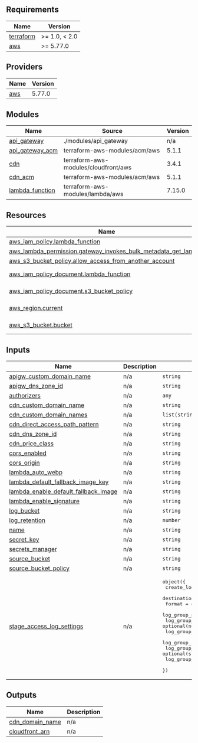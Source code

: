 <!-- BEGIN_TF_DOCS -->
## Requirements

| Name | Version |
|------|---------|
| <a name="requirement_terraform"></a> [terraform](#requirement\_terraform) | >= 1.0, < 2.0 |
| <a name="requirement_aws"></a> [aws](#requirement\_aws) | >= 5.77.0 |

## Providers

| Name | Version |
|------|---------|
| <a name="provider_aws"></a> [aws](#provider\_aws) | 5.77.0 |

## Modules

| Name | Source | Version |
|------|--------|---------|
| <a name="module_api_gateway"></a> [api\_gateway](#module\_api\_gateway) | ./modules/api_gateway | n/a |
| <a name="module_api_gateway_acm"></a> [api\_gateway\_acm](#module\_api\_gateway\_acm) | terraform-aws-modules/acm/aws | 5.1.1 |
| <a name="module_cdn"></a> [cdn](#module\_cdn) | terraform-aws-modules/cloudfront/aws | 3.4.1 |
| <a name="module_cdn_acm"></a> [cdn\_acm](#module\_cdn\_acm) | terraform-aws-modules/acm/aws | 5.1.1 |
| <a name="module_lambda_function"></a> [lambda\_function](#module\_lambda\_function) | terraform-aws-modules/lambda/aws | 7.15.0 |

## Resources

| Name | Type |
|------|------|
| [aws_iam_policy.lambda_function](https://registry.terraform.io/providers/hashicorp/aws/latest/docs/resources/iam_policy) | resource |
| [aws_lambda_permission.gateway_invokes_bulk_metadata_get_lambda](https://registry.terraform.io/providers/hashicorp/aws/latest/docs/resources/lambda_permission) | resource |
| [aws_s3_bucket_policy.allow_access_from_another_account](https://registry.terraform.io/providers/hashicorp/aws/latest/docs/resources/s3_bucket_policy) | resource |
| [aws_iam_policy_document.lambda_function](https://registry.terraform.io/providers/hashicorp/aws/latest/docs/data-sources/iam_policy_document) | data source |
| [aws_iam_policy_document.s3_bucket_policy](https://registry.terraform.io/providers/hashicorp/aws/latest/docs/data-sources/iam_policy_document) | data source |
| [aws_region.current](https://registry.terraform.io/providers/hashicorp/aws/latest/docs/data-sources/region) | data source |
| [aws_s3_bucket.bucket](https://registry.terraform.io/providers/hashicorp/aws/latest/docs/data-sources/s3_bucket) | data source |

## Inputs

| Name | Description | Type | Default | Required |
|------|-------------|------|---------|:--------:|
| <a name="input_apigw_custom_domain_name"></a> [apigw\_custom\_domain\_name](#input\_apigw\_custom\_domain\_name) | n/a | `string` | `""` | no |
| <a name="input_apigw_dns_zone_id"></a> [apigw\_dns\_zone\_id](#input\_apigw\_dns\_zone\_id) | n/a | `string` | `""` | no |
| <a name="input_authorizers"></a> [authorizers](#input\_authorizers) | n/a | `any` | `{}` | no |
| <a name="input_cdn_custom_domain_name"></a> [cdn\_custom\_domain\_name](#input\_cdn\_custom\_domain\_name) | n/a | `string` | `""` | no |
| <a name="input_cdn_custom_domain_names"></a> [cdn\_custom\_domain\_names](#input\_cdn\_custom\_domain\_names) | n/a | `list(string)` | `[]` | no |
| <a name="input_cdn_direct_access_path_pattern"></a> [cdn\_direct\_access\_path\_pattern](#input\_cdn\_direct\_access\_path\_pattern) | n/a | `string` | `null` | no |
| <a name="input_cdn_dns_zone_id"></a> [cdn\_dns\_zone\_id](#input\_cdn\_dns\_zone\_id) | n/a | `string` | `""` | no |
| <a name="input_cdn_price_class"></a> [cdn\_price\_class](#input\_cdn\_price\_class) | n/a | `string` | `"PriceClass_100"` | no |
| <a name="input_cors_enabled"></a> [cors\_enabled](#input\_cors\_enabled) | n/a | `string` | `"Yes"` | no |
| <a name="input_cors_origin"></a> [cors\_origin](#input\_cors\_origin) | n/a | `string` | `"*"` | no |
| <a name="input_lambda_auto_webp"></a> [lambda\_auto\_webp](#input\_lambda\_auto\_webp) | n/a | `string` | `"No"` | no |
| <a name="input_lambda_default_fallback_image_key"></a> [lambda\_default\_fallback\_image\_key](#input\_lambda\_default\_fallback\_image\_key) | n/a | `string` | `""` | no |
| <a name="input_lambda_enable_default_fallback_image"></a> [lambda\_enable\_default\_fallback\_image](#input\_lambda\_enable\_default\_fallback\_image) | n/a | `string` | `"No"` | no |
| <a name="input_lambda_enable_signature"></a> [lambda\_enable\_signature](#input\_lambda\_enable\_signature) | n/a | `string` | `"No"` | no |
| <a name="input_log_bucket"></a> [log\_bucket](#input\_log\_bucket) | n/a | `string` | `null` | no |
| <a name="input_log_retention"></a> [log\_retention](#input\_log\_retention) | n/a | `number` | `1` | no |
| <a name="input_name"></a> [name](#input\_name) | n/a | `string` | n/a | yes |
| <a name="input_secret_key"></a> [secret\_key](#input\_secret\_key) | n/a | `string` | `""` | no |
| <a name="input_secrets_manager"></a> [secrets\_manager](#input\_secrets\_manager) | n/a | `string` | `""` | no |
| <a name="input_source_bucket"></a> [source\_bucket](#input\_source\_bucket) | n/a | `string` | n/a | yes |
| <a name="input_source_bucket_policy"></a> [source\_bucket\_policy](#input\_source\_bucket\_policy) | n/a | `string` | `"{}"` | no |
| <a name="input_stage_access_log_settings"></a> [stage\_access\_log\_settings](#input\_stage\_access\_log\_settings) | n/a | <pre>object({<br>    create_log_group            = optional(bool, true)<br>    destination_arn             = optional(string)<br>    format                      = optional(string)<br>    log_group_name              = optional(string)<br>    log_group_retention_in_days = optional(number, 1)<br>    log_group_kms_key_id        = optional(string)<br>    log_group_skip_destroy      = optional(bool)<br>    log_group_class             = optional(string)<br>    log_group_tags              = optional(map(string), {})<br>  })</pre> | `{}` | no |

## Outputs

| Name | Description |
|------|-------------|
| <a name="output_cdn_domain_name"></a> [cdn\_domain\_name](#output\_cdn\_domain\_name) | n/a |
| <a name="output_cloudfront_arn"></a> [cloudfront\_arn](#output\_cloudfront\_arn) | n/a |
<!-- END_TF_DOCS -->